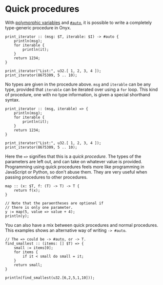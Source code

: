 # Quick procedures
With [polymorphic variables](./polymorphic.md) and [`#auto`](./automatic_return_type.md), it is possible to write a completely type-generic procedure in Onyx.
```onyx
print_iterator :: (msg: $T, iterable: $I) -> #auto {
    println(msg);
    for iterable {
        println(it);
    }
    return 1234;
}

print_iterator("List:", u32.[ 1, 2, 3, 4 ]);
print_iterator(8675309, 5 .. 10);
```
No types are given in the procedure above. `msg` and `iterable` can be any type, provided that `iterable` can be iterated over using a `for` loop. This kind of procedure, one with no type information, is given a special shorthand syntax.
```onyx
print_iterator :: (msg, iterable) => {
    println(msg);
    for iterable {
        println(it);    
    }
    return 1234;
}

print_iterator("List:", u32.[ 1, 2, 3, 4 ]);
print_iterator(8675309, 5 .. 10);
```
Here the `=>` signifies that this is a *quick procedure*. The types of the parameters are left out, and can take on whatever value is provided. Programming using quick procedures feels more like programming in JavaScript or Python, so don't abuse them. They are very useful when passing procedures to other procedures.
```onyx
map :: (x: $T, f: (T) -> T) -> T {
    return f(x);
}

// Note that the paraentheses are optional if
// there is only one parameter.
y := map(5, value => value + 4);
println(y);
```

You can also have a mix between quick procedures and normal procedures. This examples shows an alternative way of writing `-> #auto`.
```onyx
// The => could be -> #auto, or -> T.
find_smallest :: (items: [] $T) => {
    small := items[0];
    for items {
        if it < small do small = it;
    }
    return small;
}

println(find_smallest(u32.[6,2,5,1,10]));
```


